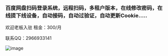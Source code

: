 ### 百度网盘扫码登录系统，远程扫码，多租户版本，在线修改密码，在线提下线设备，自动接码，自动过验证，自动更新Cookie.....

欢迎老板入驻  租金：300/月



联系QQ：2966933141









![image](https://github.com/user-attachments/assets/4d5cf8a5-c963-42f0-8ff3-f124dafd34a4)
